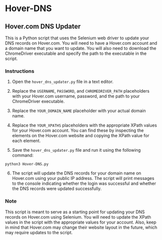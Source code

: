 # Hover-DNS

## Hover.com DNS Updater

This is a Python script that uses the Selenium web driver to update your DNS records on Hover.com. You will need to have a Hover.com account and a domain name that you want to update. You will also need to download the ChromeDriver executable and specify the path to the executable in the script.

### Instructions

1. Open the `hover_dns_updater.py` file in a text editor.

2. Replace the `USERNAME`, `PASSWORD`, and `CHROMEDRIVER_PATH` placeholders with your Hover.com username, password, and the path to your ChromeDriver executable.

3. Replace the `YOUR_DOMAIN_NAME` placeholder with your actual domain name.

4. Replace the `YOUR_XPATHS` placeholders with the appropriate XPath values for your Hover.com account. You can find these by inspecting the elements on the Hover.com website and copying the XPath value for each element.

5. Save the `hover_dns_updater.py` file and run it using the following command:

`` python3 Hover-DNS.py ``

6. The script will update the DNS records for your domain name on Hover.com using your public IP address. The script will print messages to the console indicating whether the login was successful and whether the DNS records were updated successfully.

### Note

This script is meant to serve as a starting point for updating your DNS records on Hover.com using Selenium. You will need to update the XPath values in the script with the appropriate values for your account. Also, keep in mind that Hover.com may change their website layout in the future, which may require updates to the script.

